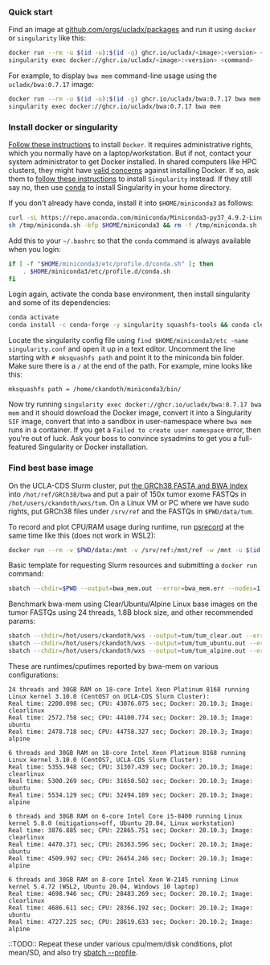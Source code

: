 ### Quick start

Find an image at [github.com/orgs/ucladx/packages](https://github.com/orgs/ucladx/packages) and run it using `docker` or `singularity` like this:
```bash
docker run --rm -u $(id -u):$(id -g) ghcr.io/ucladx/<image>:<version> <command>
singularity exec docker://ghcr.io/ucladx/<image>:<version> <command>
```

For example, to display `bwa mem` command-line usage using the `ucladx/bwa:0.7.17` image:
```bash
docker run --rm -u $(id -u):$(id -g) ghcr.io/ucladx/bwa:0.7.17 bwa mem
singularity exec docker://ghcr.io/ucladx/bwa:0.7.17 bwa mem
```

### Install docker or singularity

[Follow these instructions](https://docs.docker.com/get-docker) to install `Docker`. It requires administrative rights, which you normally have on a laptop/workstation. But if not, contact your system administrator to get Docker installed. In shared computers like HPC clusters, they might have [valid concerns](https://duo.com/decipher/docker-bug-allows-root-access-to-host-file-system) against installing Docker. If so, ask them to [follow these instructions](https://sylabs.io/singularity/) to install `Singularity` instead. If they still say no, then use [conda](https://docs.conda.io) to install Singularity in your home directory.

If you don't already have conda, install it into `$HOME/miniconda3` as follows:
```bash
curl -sL https://repo.anaconda.com/miniconda/Miniconda3-py37_4.9.2-Linux-x86_64.sh -o /tmp/miniconda.sh
sh /tmp/miniconda.sh -bfp $HOME/miniconda3 && rm -f /tmp/miniconda.sh
```

Add this to your `~/.bashrc` so that the `conda` command is always available when you login:
```bash
if [ -f "$HOME/miniconda3/etc/profile.d/conda.sh" ]; then
    . $HOME/miniconda3/etc/profile.d/conda.sh
fi
```

Login again, activate the conda base environment, then install singularity and some of its dependencies:
```bash
conda activate
conda install -c conda-forge -y singularity squashfs-tools && conda clean -ay
```

Locate the singularity config file using `find $HOME/miniconda3/etc -name singularity.conf` and open it up in a text editor. Uncomment the line starting with `# mksquashfs path` and point it to the miniconda bin folder. Make sure there is a `/` at the end of the path. For example, mine looks like this:
```
mksquashfs path = /home/ckandoth/miniconda3/bin/
```

Now try running `singularity exec docker://ghcr.io/ucladx/bwa:0.7.17 bwa mem` and it should download the Docker image, convert it into a Singularity `SIF` image, convert that into a sandbox in user-namespace where `bwa mem` runs in a container. If you get a `Failed to create user namespace` error, then you're out of luck. Ask your boss to convince sysadmins to get you a full-featured Singularity or Docker installation.

### Find best base image

On the UCLA-CDS Slurm cluster, put [the GRCh38 FASTA and BWA index](ftp://ftp.ncbi.nlm.nih.gov/genomes/all/GCA/000/001/405/GCA_000001405.15_GRCh38/seqs_for_alignment_pipelines.ucsc_ids/) into `/hot/ref/GRCh38/bwa` and put a pair of 150x tumor exome FASTQs in `/hot/users/ckandoth/wxs/tum`. On a Linux VM or PC where we have sudo rights, put GRCh38 files under `/srv/ref` and the FASTQs in `$PWD/data/tum`.

To record and plot CPU/RAM usage during runtime, run [psrecord](https://github.com/astrofrog/psrecord) at the same time like this (does not work in WSL2):
```bash
docker run --rm -v $PWD/data:/mnt -v /srv/ref:/mnt/ref -w /mnt -u $(id -u):$(id -g) ghcr.io/ucladx/bwa:0.7.17 bwa mem -t 6 -K 1800000000 -Y -D 0.05 -R '@RG\tID:HHC5WBBXY.6\tBC:AACAAGGC+GNCTTGTT\tLB:tum.idtdna\tPL:ILLUMINA\tPU:HHC5WBBXY-AACAAGGC+GNCTTGTT.6\tSM:tum' -o tum/tum.sam ref/GCA_000001405.15_GRCh38_full_plus_hs38d1_analysis_set.fna tum/fastq.clean_DSQ2_R1_001.fastq.gz tum/fastq.clean_DSQ2_R2_001.fastq.gz & sleep 1; psrecord $(docker inspect -f '{{.State.Pid}}' $(docker ps -l --format '{{.ID}}')) --include-children --interval 1 --plot tum/perf_bwa_mem.png
```

Basic template for requesting Slurm resources and submitting a `docker run` command:
```bash
sbatch --chdir=$PWD --output=bwa_mem.out --error=bwa_mem.err --nodes=1 --ntasks-per-node=1 --mem=4G --time=01:00:00 --wrap="docker run --rm -u $(id -u):$(id -g) ghcr.io/ucladx/bwa:0.7.17-clear bwa mem"
```

Benchmark bwa-mem using Clear/Ubuntu/Alpine Linux base images on the tumor FASTQs using 24 threads, 1.8B block size, and other recommended params:
```bash
sbatch --chdir=/hot/users/ckandoth/wxs --output=tum/tum_clear.out --error=tum/tum_clear.err --nodes=1 --ntasks-per-node=24 --mem=32G --time=04:00:00 --wrap="docker run --rm -v /hot/users/ckandoth/wxs:/mnt -v /hot/ref/GRCh38/bwa:/mnt/ref -w /mnt -u $(id -u):$(id -g) ghcr.io/ucladx/bwa:0.7.17-clear bwa mem -t 24 -K 1800000000 -Y -D 0.05 -R '@RG\tID:HHC5WBBXY.6\tBC:AACAAGGC+GNCTTGTT\tLB:tum.idtdna\tPL:ILLUMINA\tPU:HHC5WBBXY-AACAAGGC+GNCTTGTT.6\tSM:tum' -o tum/tum_clear.sam ref/GCA_000001405.15_GRCh38_full_plus_hs38d1_analysis_set.fna tum/fastq.clean_DSQ2_R1_001.fastq.gz tum/fastq.clean_DSQ2_R2_001.fastq.gz"
sbatch --chdir=/hot/users/ckandoth/wxs --output=tum/tum_ubuntu.out --error=tum/tum_ubuntu.err --nodes=1 --ntasks-per-node=24 --mem=32G --time=04:00:00 --wrap="docker run --rm -v /hot/users/ckandoth/wxs:/mnt -v /hot/ref/GRCh38/bwa:/mnt/ref -w /mnt -u $(id -u):$(id -g) ghcr.io/ucladx/bwa:0.7.17-ubuntu bwa mem -t 24 -K 1800000000 -Y -D 0.05 -R '@RG\tID:HHC5WBBXY.6\tBC:AACAAGGC+GNCTTGTT\tLB:tum.idtdna\tPL:ILLUMINA\tPU:HHC5WBBXY-AACAAGGC+GNCTTGTT.6\tSM:tum' -o tum/tum_ubuntu.sam ref/GCA_000001405.15_GRCh38_full_plus_hs38d1_analysis_set.fna tum/fastq.clean_DSQ2_R1_001.fastq.gz tum/fastq.clean_DSQ2_R2_001.fastq.gz"
sbatch --chdir=/hot/users/ckandoth/wxs --output=tum/tum_alpine.out --error=tum/tum_alpine.err --nodes=1 --ntasks-per-node=24 --mem=32G --time=04:00:00 --wrap="docker run --rm -v /hot/users/ckandoth/wxs:/mnt -v /hot/ref/GRCh38/bwa:/mnt/ref -w /mnt -u $(id -u):$(id -g) ghcr.io/ucladx/bwa:0.7.17-alpine bwa mem -t 24 -K 1800000000 -Y -D 0.05 -R '@RG\tID:HHC5WBBXY.6\tBC:AACAAGGC+GNCTTGTT\tLB:tum.idtdna\tPL:ILLUMINA\tPU:HHC5WBBXY-AACAAGGC+GNCTTGTT.6\tSM:tum' -o tum/tum_alpine.sam ref/GCA_000001405.15_GRCh38_full_plus_hs38d1_analysis_set.fna tum/fastq.clean_DSQ2_R1_001.fastq.gz tum/fastq.clean_DSQ2_R2_001.fastq.gz"
```

These are runtimes/cputimes reported by bwa-mem on various configurations:
```
24 threads and 30GB RAM on 18-core Intel Xeon Platinum 8168 running Linux kernel 3.10.0 (CentOS7 on UCLA-CDS Slurm Cluster):
Real time: 2200.098 sec; CPU: 43076.075 sec; Docker: 20.10.3; Image: clearlinux
Real time: 2572.758 sec; CPU: 44100.774 sec; Docker: 20.10.3; Image: ubuntu
Real time: 2478.718 sec; CPU: 44758.327 sec; Docker: 20.10.3; Image: alpine

6 threads and 30GB RAM on 18-core Intel Xeon Platinum 8168 running Linux kernel 3.10.0 (CentOS7, UCLA-CDS Slurm Cluster):
Real time: 5355.948 sec; CPU: 31307.439 sec; Docker: 20.10.3; Image: clearlinux
Real time: 5300.269 sec; CPU: 31650.502 sec; Docker: 20.10.3; Image: ubuntu
Real time: 5534.129 sec; CPU: 32494.189 sec; Docker: 20.10.3; Image: alpine

6 threads and 30GB RAM on 6-core Intel Core i5-8400 running Linux kernel 5.8.0 (mitigations=off, Ubuntu 20.04, Linux workstation)
Real time: 3876.885 sec; CPU: 22865.751 sec; Docker: 20.10.3; Image: clearlinux
Real time: 4470.371 sec; CPU: 26363.596 sec; Docker: 20.10.3; Image: ubuntu
Real time: 4509.992 sec; CPU: 26454.246 sec; Docker: 20.10.3; Image: alpine

6 threads and 30GB RAM on 8-core Intel Xeon W-2145 running Linux kernel 5.4.72 (WSL2, Ubuntu 20.04, Windows 10 laptop)
Real time: 4698.946 sec; CPU: 28483.269 sec; Docker: 20.10.2; Image: clearlinux
Real time: 4686.611 sec; CPU: 28366.192 sec; Docker: 20.10.2; Image: ubuntu
Real time: 4727.225 sec; CPU: 28619.633 sec; Docker: 20.10.2; Image: alpine
```

::TODO:: Repeat these under various cpu/mem/disk conditions, plot mean/SD, and also try [sbatch --profile](https://slurm.schedmd.com/hdf5_profile_user_guide.html).

